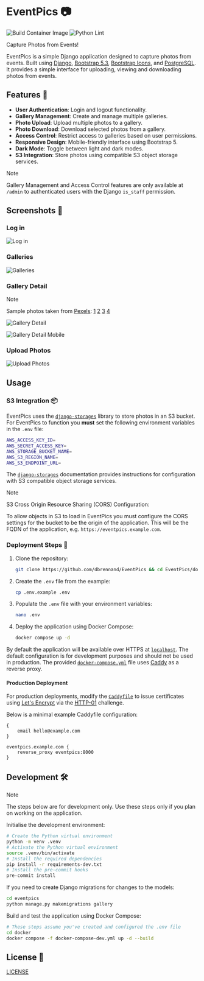 # EventPics 📷

![Build Container Image](https://github.com/dbrennand/EventPics/actions/workflows/build.yml/badge.svg)
![Python Lint](https://github.com/dbrennand/EventPics/actions/workflows/lint.yml/badge.svg)

Capture Photos from Events!

EventPics is a simple Django application designed to capture photos from events. Built using [Django](https://www.djangoproject.com/), [Bootstrap 5.3](https://getbootstrap.com/docs/5.3/getting-started/introduction/), [Bootstrap Icons](https://icons.getbootstrap.com/), and [PostgreSQL](https://www.postgresql.org/). It provides a simple interface for uploading, viewing and downloading photos from events.

## Features 🚀

- **User Authentication**: Login and logout functionality.
- **Gallery Management**: Create and manage multiple galleries.
- **Photo Upload**: Upload multiple photos to a gallery.
- **Photo Download**: Download selected photos from a gallery.
- **Access Control**: Restrict access to galleries based on user permissions.
- **Responsive Design**: Mobile-friendly interface using Bootstrap 5.
- **Dark Mode**: Toggle between light and dark modes.
- **S3 Integration**: Store photos using compatible S3 object storage services.

> [!NOTE]
> Gallery Management and Access Control features are only available at `/admin` to authenticated users with the Django `is_staff` permission.

## Screenshots 📸

### Log in

![Log in](images/login.png)

### Galleries

![Galleries](images/galleries.png)

### Gallery Detail

> [!NOTE]
> Sample photos taken from [Pexels](https://www.pexels.com/search/Event/):
> [1](https://www.pexels.com/photo/people-sitting-on-gang-chairs-2774556/)
> [2](https://www.pexels.com/photo/group-of-people-raise-their-hands-on-stadium-976866/)
> [3](https://www.pexels.com/photo/clear-flute-glasses-on-black-tray-16408/)
> [4](https://www.pexels.com/photo/people-having-a-concert-1190297/)

![Gallery Detail](images/gallery_detail.png)

![Gallery Detail Mobile](images/gallery_detail_mobile.png)

### Upload Photos

![Upload Photos](images/upload.png)

## Usage

### S3 Integration 📦

EventPics uses the [`django-storages`](https://django-storages.readthedocs.io/en/latest/) library to store photos in an S3 bucket. For EventPics to function you **must** set the following environment variables in the `.env` file:

```bash
AWS_ACCESS_KEY_ID=
AWS_SECRET_ACCESS_KEY=
AWS_STORAGE_BUCKET_NAME=
AWS_S3_REGION_NAME=
AWS_S3_ENDPOINT_URL=
```

The [`django-storages`](https://django-storages.readthedocs.io/en/latest/backends/s3_compatible/index.html) documentation provides instructions for configuration with S3 compatible object storage services.

> [!NOTE]
> S3 Cross Origin Resource Sharing (CORS) Configuration:
>
> To allow objects in S3 to load in EventPics you must configure the CORS settings for the bucket to be the origin of the application. This will be the FQDN of the application, e.g. `https://eventpics.example.com`.

### Deployment Steps 🚀

1. Clone the repository:

    ```bash
    git clone https://github.com/dbrennand/EventPics && cd EventPics/docker
    ```

2. Create the `.env` file from the example:

    ```bash
    cp .env.example .env
    ```

3. Populate the `.env` file with your environment variables:

    ```bash
    nano .env
    ```

4. Deploy the application using Docker Compose:

    ```bash
    docker compose up -d
    ```

By default the application will be available over HTTPS at [`localhost`](https://localhost). The default configuration is for development purposes and should not be used in production. The provided [`docker-compose.yml`](docker/docker-compose.yml) file uses [Caddy](https://caddyserver.com/) as a reverse proxy.

#### Production Deployment

For production deployments, modify the [`Caddyfile`](docker/conf/Caddyfile) to issue certificates using [Let's Encrypt](https://letsencrypt.org/) via the [HTTP-01](https://caddyserver.com/docs/automatic-https#http-challenge) challenge.

Below is a minimal example Caddyfile configuration:

```
{
    email hello@example.com
}

eventpics.example.com {
    reverse_proxy eventpics:8000
}
```

## Development 🛠

> [!NOTE]
> The steps below are for development only. Use these steps only if you plan on working on the application.

Initialise the development environment:

```bash
# Create the Python virtual environment
python -m venv .venv
# Activate the Python virtual environment
source .venv/bin/activate
# Install the required dependencies
pip install -r requirements-dev.txt
# Install the pre-commit hooks
pre-commit install
```

If you need to create Django migrations for changes to the models:

```bash
cd eventpics
python manage.py makemigrations gallery
```

Build and test the application using Docker Compose:

```bash
# These steps assume you've created and configured the .env file
cd docker
docker compose -f docker-compose-dev.yml up -d --build
```

## License 📝

[LICENSE](LICENSE)
